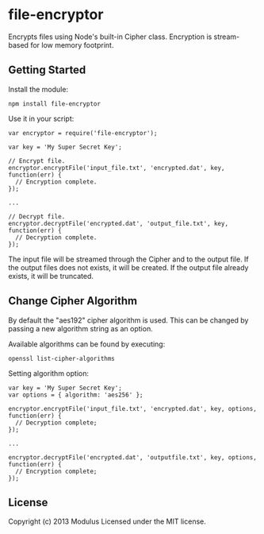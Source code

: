 # file-encryptor

Encrypts files using Node's built-in Cipher class. Encryption is stream-based for low memory footprint.

## Getting Started

Install the module:

    npm install file-encryptor

Use it in your script:

    var encryptor = require('file-encryptor');

    var key = 'My Super Secret Key';

    // Encrypt file.
    encryptor.encryptFile('input_file.txt', 'encrypted.dat', key, function(err) {
      // Encryption complete.
    });

    ...

    // Decrypt file.
    encryptor.decryptFile('encrypted.dat', 'output_file.txt', key, function(err) {
      // Decryption complete.
    });

The input file will be streamed through the Cipher and to the output file. If the output files does not
exists, it will be created. If the output file already exists, it will be truncated.

## Change Cipher Algorithm

By default the "aes192" cipher algorithm is used. This can be changed by passing a new algorithm string
as an option.

Available algorithms can be found by executing:

    openssl list-cipher-algorithms

Setting algorithm option:

    var key = 'My Super Secret Key';
    var options = { algorithm: 'aes256' };

    encryptor.encryptFile('input_file.txt', 'encrypted.dat', key, options, function(err) {
      // Decryption complete;
    });

    ...

    encryptor.decryptFile('encrypted.dat', 'outputfile.txt', key, options, function(err) {
      // Encryption complete;
    });

## License
Copyright (c) 2013 Modulus
Licensed under the MIT license.
